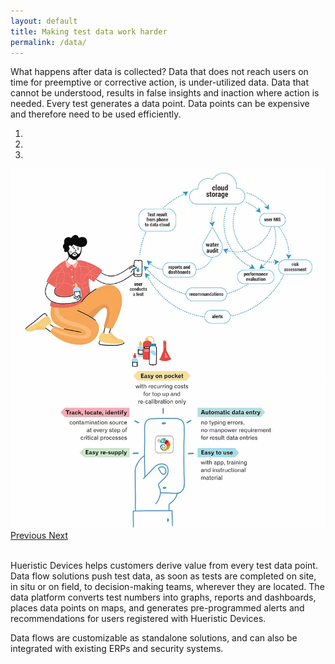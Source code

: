 ```yaml
---
layout: default
title: Making test data work harder
permalink: /data/
---
```


What happens after data is collected? Data that does not reach users on time for preemptive or corrective action, is under-utilized data. Data that cannot be understood, results in false insights and inaction where action is needed. Every test generates a data point. Data points can be expensive and therefore need to be used efficiently. 


<div id="carouselDataIndicators" class="carousel slide" data-ride="carousel">
  <ol class="carousel-indicators">
    <li data-target="#carouselDataIndicators" data-slide-to="0" class="active"></li>
    <li data-target="#carouselDataIndicators" data-slide-to="1"></li>
    <li data-target="#carouselDataIndicators" data-slide-to="2"></li>
  </ol>
  <div class="carousel-inner">
    <div class="carousel-item active">
      <img class="d-block w-100" src="/images/data/data_flow.webp" alt="Data Flow">
    </div>
    <div class="carousel-item">
      <img class="d-block w-100" src="/images/data/hd_advantage.webp" alt="HD Advantage">
    </div>
  </div>
  <a class="carousel-control-prev" href="#carouselDataIndicators" role="button" data-slide="prev">
    <span class="carousel-control-prev-icon" aria-hidden="true"></span>
    <span class="sr-only">Previous</span>
  </a>
  <a class="carousel-control-next" href="#carouselDataIndicators" role="button" data-slide="next">
    <span class="carousel-control-next-icon" aria-hidden="true"></span>
    <span class="sr-only">Next</span>
  </a>
</div>

<br>  

Hueristic Devices helps customers derive value from every test data point. Data flow solutions push test data, as soon as tests are completed on site, in situ or on field, to decision-making teams, wherever they are located. The data platform converts test numbers into graphs, reports and dashboards, places data points on maps, and generates pre-programmed alerts and recommendations for users registered with Hueristic Devices. 


Data flows are customizable as standalone solutions, and can also be integrated with existing ERPs and security systems. 
